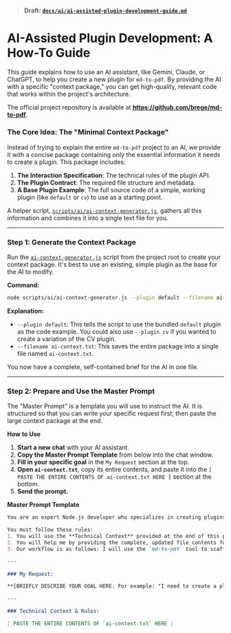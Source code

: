 > #### Draft: [`docs/ai/ai-assisted-plugin-development-guide.md`](ai-assisted-plugin-development-guide.md)

# AI-Assisted Plugin Development: A How-To Guide

This guide explains how to use an AI assistant, like Gemini, Claude, or ChatGPT, to help you create a new plugin for `md-to-pdf`. By providing the AI with a specific "context package," you can get high-quality, relevant code that works within the project's architecture.

The official project repository is available at **https://github.com/brege/md-to-pdf**.

### The Core Idea: The "Minimal Context Package"

Instead of trying to explain the entire `md-to-pdf` project to an AI, we provide it with a concise package containing only the essential information it needs to create a plugin. This package includes:

1. **The Interaction Specification**: The technical rules of the plugin API.
2. **The Plugin Contract**: The required file structure and metadata.
3. **A Base Plugin Example**: The full source code of a simple, working plugin (like `default` or `cv`) to use as a starting point.

A helper script, [`scripts/ai/ai-context-generator.js`](../../scripts/ai/ai-context-generator.js), gathers all this information and combines it into a single text file for you.

---

### Step 1: Generate the Context Package

Run the [`ai-context-generator.js`](../../scripts/ai/ai-context-generator.js) script from the project root to create your context package. It's best to use an existing, simple plugin as the base for the AI to modify.

**Command:**

```bash
node scripts/ai/ai-context-generator.js --plugin default --filename ai-context.txt
```

**Explanation:**

  * `--plugin default`: This tells the script to use the bundled `default` plugin as the code example. You could also use `--plugin cv` if you wanted to create a variation of the CV plugin.
  * `--filename ai-context.txt`: This saves the entire package into a single file named `ai-context.txt`.

You now have a complete, self-contained brief for the AI in one file.

---

### Step 2: Prepare and Use the Master Prompt

The "Master Prompt" is a template you will use to instruct the AI. It is structured so that you can write your specific request first, then paste the large context package at the end.

**How to Use**

1. **Start a new chat** with your AI assistant.
2. **Copy the Master Prompt Template** from below into the chat window.
3. **Fill in your specific goal** in the `My Request` section at the top.
4. **Open `ai-context.txt`**, copy its entire contents, and paste it into the `[ PASTE THE ENTIRE CONTENTS OF ai-context.txt HERE ]` section at the bottom.
5. **Send the prompt.**

**Master Prompt Template**

```markdown
You are an expert Node.js developer who specializes in creating plugins for the `md-to-pdf` command-line tool. Your task is to help me create a new plugin based on my request below.

You must follow these rules:
1. You will use the **Technical Context** provided at the end of this prompt as your sole source of information about the `md-to-pdf` architecture.
2. You will help me by providing the complete, updated file contents for the new plugin files.
3. Our workflow is as follows: I will use the `md-to-pdf` tool to scaffold the plugin files, then you will provide the code to modify them, and finally I will test your code and provide feedback.

---

### My Request:

**[BRIEFLY DESCRIBE YOUR GOAL HERE. For example: "I need to create a plugin for generating simple meeting minutes. It should have fields for attendees, agenda, and action items."]**

---

### Technical Context & Rules:

[ PASTE THE ENTIRE CONTENTS OF `ai-context.txt` HERE ]
```
